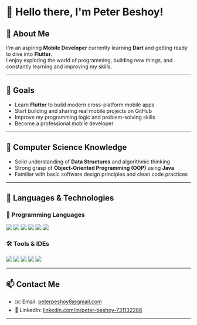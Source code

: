 # 👋 Hello there, I'm Peter Beshoy!

## 🚀 About Me
I'm an aspiring **Mobile Developer** currently learning **Dart** and getting ready to dive into **Flutter**.  
I enjoy exploring the world of programming, building new things, and constantly learning and improving my skills.

---

## 🎯 Goals
- Learn **Flutter** to build modern cross-platform mobile apps
- Start building and sharing real mobile projects on GitHub
- Improve my programming logic and problem-solving skills
- Become a professional mobile developer

---

## 🧠 Computer Science Knowledge
- Solid understanding of **Data Structures** and algorithmic thinking  
- Strong grasp of **Object-Oriented Programming (OOP)** using **Java**  
- Familiar with basic software design principles and clean code practices

---

## 🧰 Languages & Technologies

### 🚀 Programming Languages  
<p>
  <img src="https://img.shields.io/badge/HTML5-E34F26?style=for-the-badge&logo=html5&logoColor=white"/>
  <img src="https://img.shields.io/badge/CSS3-1572B6?style=for-the-badge&logo=css3&logoColor=white"/>
  <img src="https://img.shields.io/badge/Java-007396?style=for-the-badge&logo=java&logoColor=white"/>
  <img src="https://img.shields.io/badge/Python-3776AB?style=for-the-badge&logo=python&logoColor=white"/>
  <img src="https://img.shields.io/badge/Dart-0175C2?style=for-the-badge&logo=dart&logoColor=white"/>
  <img src="https://img.shields.io/badge/SQL-336791?style=for-the-badge&logo=postgresql&logoColor=white"/>
</p>

### 🛠 Tools & IDEs  
<p>
  <img src="https://img.shields.io/badge/VS%20Code-007ACC?style=for-the-badge&logo=visual-studio-code&logoColor=white"/>
  <img src="https://img.shields.io/badge/CLion-000000?style=for-the-badge&logo=clion&logoColor=white"/>
  <img src="https://img.shields.io/badge/IntelliJ%20IDEA-000000?style=for-the-badge&logo=intellij-idea&logoColor=white"/>
  <img src="https://img.shields.io/badge/PyCharm-000000?style=for-the-badge&logo=pycharm&logoColor=white"/>
  <img src="https://img.shields.io/badge/GitHub-181717?style=for-the-badge&logo=github&logoColor=white"/>
</p>

---

## 📫 Contact Me
- ✉️ Email: [peterpeshoy8@gmail.com](mailto:peterpeshoy8@gmail.com)  
- 💼 LinkedIn: [linkedin.com/in/peter-beshoy-731132286](https://www.linkedin.com/in/peter-beshoy-731132286)

---


